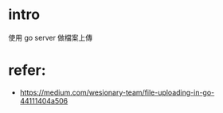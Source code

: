 # intro
使用 go server 做檔案上傳

# refer:
- https://medium.com/wesionary-team/file-uploading-in-go-44111404a506
